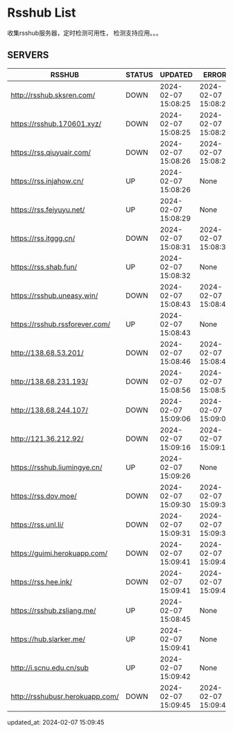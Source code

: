 # Rsshub List

收集rsshub服务器，定时检测可用性， 检测支持应用。。。


## SERVERS

|  RSSHUB   | STATUS  | UPDATED  | ERROR  | TWITTER |  
|  ----  | ----  | ----  | ----  | ---- |  
| http://rsshub.sksren.com/ | DOWN | 2024-02-07 15:08:25 | 2024-02-07 15:08:25 |  
| https://rsshub.170601.xyz/ | DOWN | 2024-02-07 15:08:25 | 2024-02-07 15:08:25 |  
| https://rss.qiuyuair.com/ | DOWN | 2024-02-07 15:08:26 | 2024-02-07 15:08:26 |  
| https://rss.injahow.cn/ | UP | 2024-02-07 15:08:26 | None ||  
| https://rss.feiyuyu.net/ | UP | 2024-02-07 15:08:29 | None ||  
| https://rss.itggg.cn/ | DOWN | 2024-02-07 15:08:31 | 2024-02-07 15:08:31 |  
| https://rss.shab.fun/ | UP | 2024-02-07 15:08:32 | None ||  
| https://rsshub.uneasy.win/ | DOWN | 2024-02-07 15:08:43 | 2024-02-07 15:08:43 |  
| https://rsshub.rssforever.com/ | UP | 2024-02-07 15:08:43 | None ||  
| http://138.68.53.201/ | DOWN | 2024-02-07 15:08:46 | 2024-02-07 15:08:46 |  
| http://138.68.231.193/ | DOWN | 2024-02-07 15:08:56 | 2024-02-07 15:08:56 |  
| http://138.68.244.107/ | DOWN | 2024-02-07 15:09:06 | 2024-02-07 15:09:06 |  
| http://121.36.212.92/ | DOWN | 2024-02-07 15:09:16 | 2024-02-07 15:09:16 |  
| https://rsshub.liumingye.cn/ | UP | 2024-02-07 15:09:26 | None ||  
| https://rss.dov.moe/ | DOWN | 2024-02-07 15:09:30 | 2024-02-07 15:09:30 |  
| https://rss.unl.li/ | DOWN | 2024-02-07 15:09:31 | 2024-02-07 15:09:31 |  
| https://guimi.herokuapp.com/ | DOWN | 2024-02-07 15:09:41 | 2024-02-07 15:09:41 |  
| https://rss.hee.ink/ | DOWN | 2024-02-07 15:09:41 | 2024-02-07 15:09:41 |  
| https://rsshub.zsliang.me/ | UP | 2024-02-07 15:08:45 | None |OK|  
| https://hub.slarker.me/ | UP | 2024-02-07 15:09:41 | None ||  
| http://i.scnu.edu.cn/sub | UP | 2024-02-07 15:09:42 | None ||  
| http://rsshubusr.herokuapp.com/ | DOWN | 2024-02-07 15:09:45 | 2024-02-07 15:09:45 |  
  

updated_at: 2024-02-07 15:09:45  
